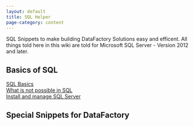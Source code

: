 ```yaml
---
layout: default
title: SQL Helper
page-category: content
---
```


SQL Snippets to make building DataFactory Solutions easy and efficent. All things told here in this wiki are told for Microsoft SQL Server - Version 2012 and later.

## Basics of SQL
[SQL Basics](SQL-Basics)  
[What is not possible in SQL](What-is-not-possible-in-SQL)  
[Install and manage SQL Server ](Install-and-manage-SQL-Server)

## Special Snippets for DataFactory

